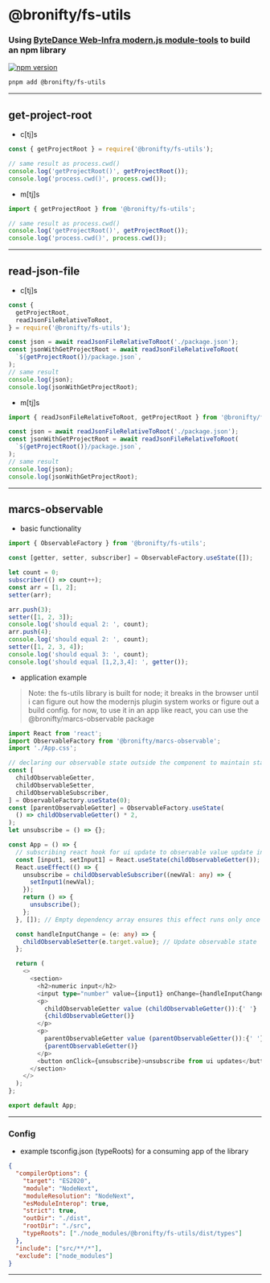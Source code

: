 # @bronifty/fs-utils

### Using [ByteDance Web-Infra modern.js module-tools](https://modernjs.dev/module-tools/en/api/plugin-api/plugin-hooks.html) to build an npm library

[![npm version](https://img.shields.io/badge/npm-v0.0.10-green)](https://www.npmjs.com/package/@bronifty/fs-utils)

<!-- [![npm version](https://badge.fury.io/js/%40bronifty%2Ffs-utils.svg)](https://badge.fury.io/js/%40bronifty%2Ffs-utils) -->

```sh
pnpm add @bronifty/fs-utils
```

---

## get-project-root

- c[tj]s

```ts
const { getProjectRoot } = require('@bronifty/fs-utils');

// same result as process.cwd()
console.log('getProjectRoot()', getProjectRoot());
console.log('process.cwd()', process.cwd());
```

- m[tj]s

```ts
import { getProjectRoot } from '@bronifty/fs-utils';

// same result as process.cwd()
console.log('getProjectRoot()', getProjectRoot());
console.log('process.cwd()', process.cwd());
```

---

## read-json-file

- c[tj]s

```ts
const {
  getProjectRoot,
  readJsonFileRelativeToRoot,
} = require('@bronifty/fs-utils');

const json = await readJsonFileRelativeToRoot('./package.json');
const jsonWithGetProjectRoot = await readJsonFileRelativeToRoot(
  `${getProjectRoot()}/package.json`,
);
// same result
console.log(json);
console.log(jsonWithGetProjectRoot);
```

- m[tj]s

```ts
import { readJsonFileRelativeToRoot, getProjectRoot } from '@bronifty/fs-utils';

const json = await readJsonFileRelativeToRoot('./package.json');
const jsonWithGetProjectRoot = await readJsonFileRelativeToRoot(
  `${getProjectRoot()}/package.json`,
);
// same result
console.log(json);
console.log(jsonWithGetProjectRoot);
```

---

## marcs-observable

- basic functionality

```ts
import { ObservableFactory } from '@bronifty/fs-utils';

const [getter, setter, subscriber] = ObservableFactory.useState([]);

let count = 0;
subscriber(() => count++);
const arr = [1, 2];
setter(arr);

arr.push(3);
setter([1, 2, 3]);
console.log('should equal 2: ', count);
arr.push(4);
console.log('should equal 2: ', count);
setter([1, 2, 3, 4]);
console.log('should equal 3: ', count);
console.log('should equal [1,2,3,4]: ', getter());
```

- application example

> Note: the fs-utils library is built for node; it breaks in the browser until i can figure out how the modernjs plugin system works or figure out a build config. for now, to use it in an app like react, you can use the @bronifty/marcs-observable package

```ts
import React from 'react';
import ObservableFactory from '@bronifty/marcs-observable';
import './App.css';

// declaring our observable state outside the component to maintain state across re-renders; this could also be done in a store and imported
const [
  childObservableGetter,
  childObservableSetter,
  childObservableSubscriber,
] = ObservableFactory.useState(0);
const [parentObservableGetter] = ObservableFactory.useState(
  () => childObservableGetter() * 2,
);
let unsubscribe = () => {};

const App = () => {
  // subscribing react hook for ui update to observable value update inside a useEffect so it runs once on mount and doesn't get re-assigned every re-render
  const [input1, setInput1] = React.useState(childObservableGetter());
  React.useEffect(() => {
    unsubscribe = childObservableSubscriber((newVal: any) => {
      setInput1(newVal);
    });
    return () => {
      unsubscribe();
    };
  }, []); // Empty dependency array ensures this effect runs only once on mount

  const handleInputChange = (e: any) => {
    childObservableSetter(e.target.value); // Update observable state
  };

  return (
    <>
      <section>
        <h2>numeric input</h2>
        <input type="number" value={input1} onChange={handleInputChange} />
        <p>
          childObservableGetter value (childObservableGetter()):{' '}
          {childObservableGetter()}
        </p>
        <p>
          parentObservableGetter value (parentObservableGetter()):{' '}
          {parentObservableGetter()}
        </p>
        <button onClick={unsubscribe}>unsubscribe from ui updates</button>
      </section>
    </>
  );
};

export default App;
```

---

### Config

- example tsconfig.json (typeRoots) for a consuming app of the library

```json
{
  "compilerOptions": {
    "target": "ES2020",
    "module": "NodeNext",
    "moduleResolution": "NodeNext",
    "esModuleInterop": true,
    "strict": true,
    "outDir": "./dist",
    "rootDir": "./src",
    "typeRoots": ["./node_modules/@bronifty/fs-utils/dist/types"]
  },
  "include": ["src/**/*"],
  "exclude": ["node_modules"]
}
```

---
